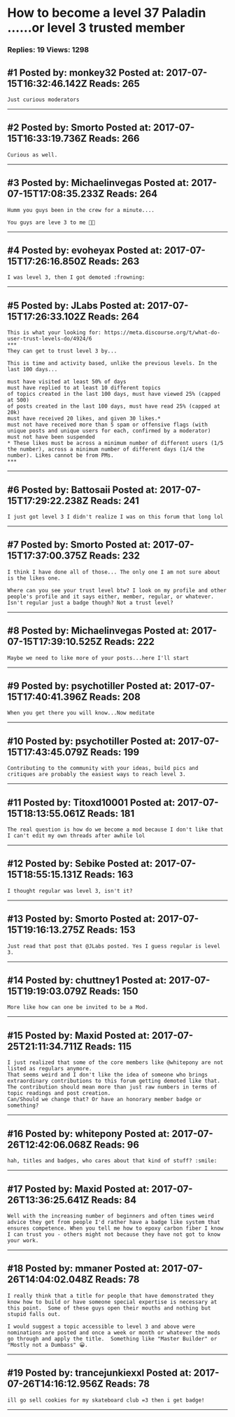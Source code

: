 # How to become a level 37 Paladin &hellip;&hellip;or level 3 trusted member

### Replies: 19 Views: 1298

## \#1 Posted by: monkey32 Posted at: 2017-07-15T16:32:46.142Z Reads: 265

```
Just curious moderators
```

---
## \#2 Posted by: Smorto Posted at: 2017-07-15T16:33:19.736Z Reads: 266

```
Curious as well.
```

---
## \#3 Posted by: Michaelinvegas Posted at: 2017-07-15T17:08:35.233Z Reads: 264

```
Humm you guys been in the crew for a minute....

You guys are leve 3 to me 👍🏻
```

---
## \#4 Posted by: evoheyax Posted at: 2017-07-15T17:26:16.850Z Reads: 263

```
I was level 3, then I got demoted :frowning:
```

---
## \#5 Posted by: JLabs Posted at: 2017-07-15T17:26:33.102Z Reads: 264

```
This is what your looking for: https://meta.discourse.org/t/what-do-user-trust-levels-do/4924/6
***
They can get to trust level 3 by...

This is time and activity based, unlike the previous levels. In the last 100 days...

must have visited at least 50% of days
must have replied to at least 10 different topics
of topics created in the last 100 days, must have viewed 25% (capped at 500)
of posts created in the last 100 days, must have read 25% (capped at 20k)
must have received 20 likes, and given 30 likes.*
must not have received more than 5 spam or offensive flags (with unique posts and unique users for each, confirmed by a moderator)
must not have been suspended
* These likes must be across a minimum number of different users (1/5 the number), across a minimum number of different days (1/4 the number). Likes cannot be from PMs.
***
```

---
## \#6 Posted by: Battosaii Posted at: 2017-07-15T17:29:22.238Z Reads: 241

```
I just got level 3 I didn't realize I was on this forum that long lol
```

---
## \#7 Posted by: Smorto Posted at: 2017-07-15T17:37:00.375Z Reads: 232

```
I think I have done all of those... The only one I am not sure about is the likes one.

Where can you see your trust level btw? I look on my profile and other people's profile and it says either, member, regular, or whatever. Isn't regular just a badge though? Not a trust level?
```

---
## \#8 Posted by: Michaelinvegas Posted at: 2017-07-15T17:39:10.525Z Reads: 222

```
Maybe we need to like more of your posts...here I'll start
```

---
## \#9 Posted by: psychotiller Posted at: 2017-07-15T17:40:41.396Z Reads: 208

```
When you get there you will know...Now meditate
```

---
## \#10 Posted by: psychotiller Posted at: 2017-07-15T17:43:45.079Z Reads: 199

```
Contributing to the community with your ideas, build pics and critiques are probably the easiest ways to reach level 3.
```

---
## \#11 Posted by: Titoxd10001 Posted at: 2017-07-15T18:13:55.061Z Reads: 181

```
The real question is how do we become a mod because I don't like that I can't edit my own threads after awhile lol
```

---
## \#12 Posted by: Sebike Posted at: 2017-07-15T18:55:15.131Z Reads: 163

```
I thought regular was level 3, isn't it?
```

---
## \#13 Posted by: Smorto Posted at: 2017-07-15T19:16:13.275Z Reads: 153

```
Just read that post that @JLabs posted. Yes I guess regular is level 3.
```

---
## \#14 Posted by: chuttney1 Posted at: 2017-07-15T19:19:03.079Z Reads: 150

```
More like how can one be invited to be a Mod.
```

---
## \#15 Posted by: Maxid Posted at: 2017-07-25T21:11:34.711Z Reads: 115

```
I just realized that some of the core members like @whitepony are not listed as regulars anymore.
That seems weird and I don't like the idea of someone who brings extraordinary contributions to this forum getting demoted like that.
The contribution should mean more than just raw numbers in terms of topic readings and post creation.
Can/Should we change that? Or have an honorary member badge or something?
```

---
## \#16 Posted by: whitepony Posted at: 2017-07-26T12:42:06.068Z Reads: 96

```
hah, titles and badges, who cares about that kind of stuff? :smile:
```

---
## \#17 Posted by: Maxid Posted at: 2017-07-26T13:36:25.641Z Reads: 84

```
Well with the increasing number of beginners and often times weird advice they get from people I'd rather have a badge like system that ensures competence. When you tell me how to epoxy carbon fiber I know I can trust you - others might not because they have not got to know your work.
```

---
## \#18 Posted by: mmaner Posted at: 2017-07-26T14:04:02.048Z Reads: 78

```
I really think that a title for people that have demonstrated they know how to build or have someone special expertise is necessary at this point.  Some of these guys open their mouths and nothing but stupid falls out.  

I would suggest a topic accessible to level 3 and above were nominations are posted and once a week or month or whatever the mods go through and apply the title.  Something like "Master Builder" or "Mostly not a Dumbass" 😀.
```

---
## \#19 Posted by: trancejunkiexxl Posted at: 2017-07-26T14:16:12.956Z Reads: 78

```
ill go sell cookies for my skateboard club =3 then i get badge!
```

---
